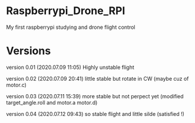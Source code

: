 # Raspberrypi_Drone_RPI
My first raspberrypi studying and drone flight control

# Versions
version 0.01 (2020.07.09 11:05)
Highly unstable flight

version 0.02 (2020.07.09 20:41)
little stable but rotate in CW (maybe cuz of motor.c) 

version 0.03 (2020.07.11 15:39)
more stable but not perpect yet (modified target_angle.roll and motor.a motor.d)

version 0.04 (2020.07.12 09:43)
so stable flight and little silde (satisfied !)
